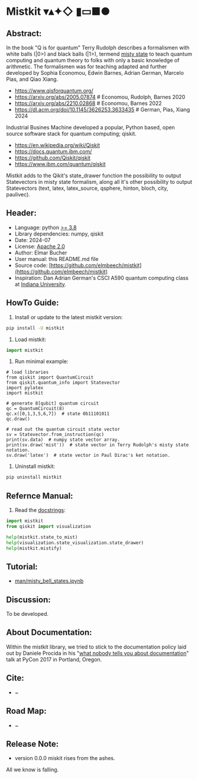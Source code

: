 # Mistkit &#x25BE;&#x25B4;&#x2726;&#x25C7; &#x25AE;&#x25AD;&#x25A0;&#x25CF;


## Abstract:

In the book "Q is for quantum" Terry Rudolph describes a formalismen with white balls (|0>) and black balls (|1>), termend [misty state](https://youtu.be/vqave0V5qAA) to teach quantum computing  and quantum theory to folks with only a basic knowledge of arithmetic.
The formalismen was for teaching adapted and further developed by Sophia Economou, Edwin Barnes, Adrian German, Marcelo Pias, and Qiao Xiang.

+ https://www.qisforquantum.org/
+ https://arxiv.org/abs/2005.07874  # Economou, Rudolph, Barnes 2020
+ https://arxiv.org/abs/2210.02868  # Economou, Barnes 2022
+ https://dl.acm.org/doi/10.1145/3626253.3633435  # German, Pias, Xiang 2024

Industrial Busines Machine developed a popular, Python based, open source software stack for quantum computing; qiskit.

+ https://en.wikipedia.org/wiki/Qiskit
+ https://docs.quantum.ibm.com/
+ https://github.com/Qiskit/qiskit
+ https://www.ibm.com/quantum/qiskit

Mistkit adds to the Qikit's state\_drawer function the possibility to output Statevectors in misty state formalism, along all it's other possibility to output Statevectors (text, latex, latex\_source, qsphere, hinton, bloch, city, paulivec).


## Header:
+ Language: python [>= 3.8](https://devguide.python.org/versions/)              
+ Library dependencies: numpy, qiskit
+ Date: 2024-07  
+ License: [Apache 2.0](https://en.wikipedia.org/wiki/Apache_License)           
+ Author: Elmar Bucher
+ User manual: this README.md file                                              
+ Source code: [https://github.com/elmbeech/mistkit](https://github.com/elmbeech/mistkit)
+ Inspiration: Dan Adrian German's CSCI A590 quantum computing class at [Indiana University](https://www.iu.edu/index.html).


## HowTo Guide:

1. Install or update to the latest mistkit version:
```bash
pip install -U mistkit
```

1. Load mistkit:
```python
import mistkit
```

1. Run minimal example:
```
# load libraries
from qiskit import QuantumCircuit
from qiskit.quantum_info import Statevector
import pylatex
import mistkit

# generate 8[qubit] quantum circuit
qc = QuantumCircuit(8)
qc.x([0,1,3,5,6,7])  # state 0b11101011
qc.draw()

# read out the quantum circuit state vector
sv = Statevector.from_instruction(qc)
print(sv.data)  # numpy state vector array.
print(sv.draw('mist'))  # state vector in Terry Rudolph's misty state notation.
sv.draw('latex')  # state vector in Paul Dirac's ket notation.
```

1. Uninstall mistkit:
```bash
pip uninstall mistkit
```


## Refernce Manual:

1. Read the [docstrings](https://en.wikipedia.org/wiki/Docstring):
```python
import mistkit
from qiskit import visualization

help(mistkit.state_to_mist)
help(visualization.state_visualization.state_drawer)
help(mistkit.mistify)
```


## Tutorial:

+  [man/misty_bell_states.ipynb](https://github.com/elmbeech/mistkit/man/misty_bell_states.ipynb)


## Discussion:
To be developed.


## About Documentation:                                                         
Within the mistkit library, we tried to stick to the documentation policy laid out by Daniele Procida in his "[what nobody tells you about documentation](https://www.youtube.com/watch?v=azf6yzuJt54)" talk at PyCon 2017 in Portland, Oregon.


## Cite:
+ ~


## Road Map:
+ ~


## Release Note:

+ version 0.0.0 miskit rises from the ashes.

All we know is falling.
